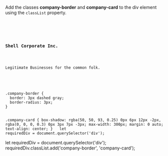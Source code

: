 Add the classes **company-border**
and
**company-card** to
the div element using the `classList`
property.

<codeblock language="javascript" type="exercise" testMode="fixedInput">
<code>
<panel language="html">
<div>
  <h3>Shell Corporate Inc.</h3>
  <p>Legitimate Businesses for the common folk.</p>
</div>
</panel>
<panel language="css">
.company-border {
  border: 3px dashed gray;
  border-radius: 3px;
}

.company-card {
  box-shadow: rgba(50, 50, 93, 0.25) 0px 6px 12px -2px, rgba(0, 0, 0, 0.3) 0px 3px 7px -3px;
  max-width: 300px;
  margin: 0 auto;
  text-align: center;
}
</panel>
<panel language="javascript">
let requiredDiv = document.querySelector('div');
</panel>
</code>

<solution>
let requiredDiv = document.querySelector('div');
requiredDiv.classList.add('company-border', 'company-card');
</solution>
</codeblock>